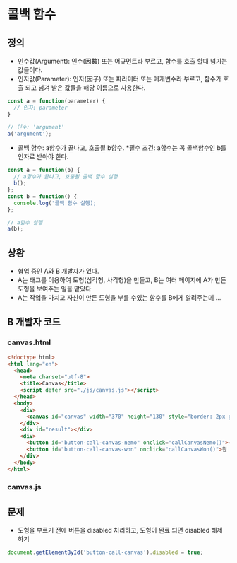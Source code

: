 # 콜백 함수

## 정의
* 인수값(Argument): 인수(因數) 또는 어규먼트라 부르고, 함수를 호출 할때 넘기는 값들이다.
* 인자값(Parameter): 인자(因子) 또는 파라미터 또는 매개변수라 부르고, 함수가 호출 되고 넘겨 받은 값들을 해당 이름으로 사용한다.
```js
const a = function(parameter) {
  // 인자: parameter
}

// 인수: 'argument'
a('argument');
```
* 콜백 함수: a함수가 끝나고, 호출될 b함수. *필수 조건: a함수는 꼭 콜백함수인 b를 인자로 받아야 한다.
```js
const a = function(b) {
  // a함수가 끝나고, 호출될 콜백 함수 실행
  b();
};
const b = function() {
  console.log('콜백 함수 실행);
};

// a함수 실행
a(b);
```

## 상황
* 협업 중인 A와 B 개발자가 있다.
* A는 <cavas> 태그를 이용하여 도형(삼각형, 사각형)을 만들고, B는 여러 페이지에 A가 만든 도형을 보여주는 일을 맡았다
* A는 작업을 마치고 자신이 만든 도형을 부를 수있는 함수를 B에게 알려주는데 ...

## B 개발자 코드
### canvas.html
```html
<!doctype html>
<html lang="en">
  <head>
    <meta charset="utf-8">
    <title>Canvas</title>
    <script defer src="./js/canvas.js"></script>
  </head>
  <body>
    <div>
      <canvas id="canvas" width="370" height="130" style="border: 2px gray solid;"></canvas>
    </div>
    <div id="result"></div>
    <div>
      <button id="button-call-canvas-nemo" onclick="callCanvasNemo()">사각형 부르기</button>
      <button id="button-call-canvas-won" onclick="callCanvasWon()">원 부르기</button>
    </div>
  </body>
</html>
```

### canvas.js


## 문제
* 도형을 부르기 전에 버튼을 disabled 처리하고, 도형이 완료 되면 disabled 해제 하기
```js
document.getElementById('button-call-canvas').disabled = true;
```
